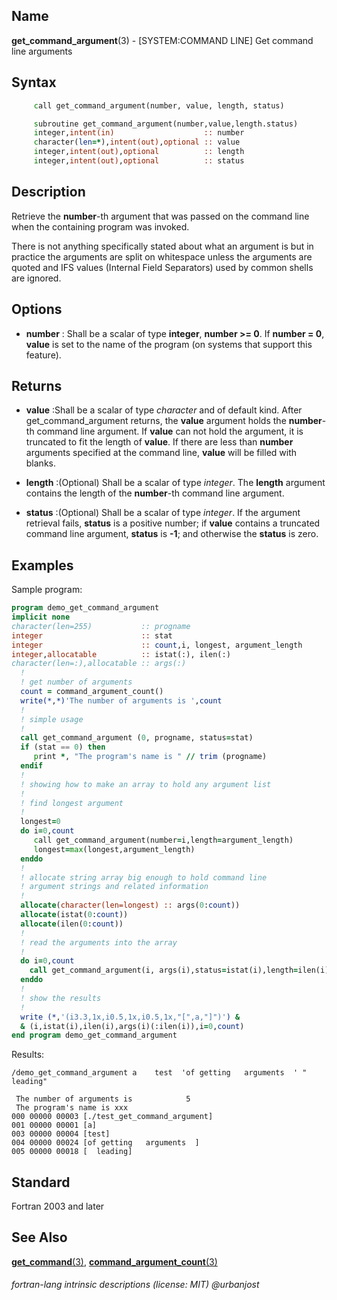 ## __Name__

__get\_command\_argument__(3) - \[SYSTEM:COMMAND LINE\] Get command line arguments

## __Syntax__
```fortran
     call get_command_argument(number, value, length, status)

     subroutine get_command_argument(number,value,length.status)
     integer,intent(in)                    :: number
     character(len=*),intent(out),optional :: value
     integer,intent(out),optional          :: length
     integer,intent(out),optional          :: status
```
## __Description__

Retrieve the __number__-th argument that was passed on the command line
when the containing program was invoked.

There is not anything specifically stated about what an argument is but
in practice the arguments are split on whitespace unless the arguments
are quoted and IFS values (Internal Field Separators) used by common
shells are ignored.

## __Options__

  - __number__
    : Shall be a scalar of type __integer__, __number \>= 0__. If __number =
    0__, __value__ is set to the name of the program (on systems that support
    this feature).

## __Returns__

  - __value__
    :Shall be a scalar of type _character_ and of default kind. After
    get\_command\_argument returns, the __value__ argument holds the
    __number__-th command line argument. If __value__ can not hold the argument,
    it is truncated to fit the length of __value__. If there are less than
    __number__ arguments specified at the command line, __value__ will be filled
    with blanks.

  - __length__
    :(Optional) Shall be a scalar of type _integer_. The __length__
    argument contains the length of the __number__-th command line argument.

  - __status__
    :(Optional) Shall be a scalar of type _integer_. If the argument
    retrieval fails, __status__ is a positive number; if __value__ contains a
    truncated command line argument, __status__ is __-1__; and otherwise the
    __status__ is zero.

## __Examples__

Sample program:

```fortran
program demo_get_command_argument
implicit none
character(len=255)           :: progname
integer                      :: stat
integer                      :: count,i, longest, argument_length
integer,allocatable          :: istat(:), ilen(:)
character(len=:),allocatable :: args(:)
  !
  ! get number of arguments
  count = command_argument_count()
  write(*,*)'The number of arguments is ',count
  !
  ! simple usage
  !
  call get_command_argument (0, progname, status=stat)
  if (stat == 0) then
     print *, "The program's name is " // trim (progname)
  endif
  !
  ! showing how to make an array to hold any argument list
  !
  ! find longest argument
  !
  longest=0
  do i=0,count
     call get_command_argument(number=i,length=argument_length)
     longest=max(longest,argument_length)
  enddo
  !
  ! allocate string array big enough to hold command line 
  ! argument strings and related information
  !
  allocate(character(len=longest) :: args(0:count))
  allocate(istat(0:count))
  allocate(ilen(0:count))
  !
  ! read the arguments into the array
  !
  do i=0,count
    call get_command_argument(i, args(i),status=istat(i),length=ilen(i))
  enddo
  !
  ! show the results
  !
  write (*,'(i3.3,1x,i0.5,1x,i0.5,1x,"[",a,"]")') &
  & (i,istat(i),ilen(i),args(i)(:ilen(i)),i=0,count)
end program demo_get_command_argument
```
Results:
```text
/demo_get_command_argument a    test  'of getting   arguments  ' "  leading"

 The number of arguments is            5
 The program's name is xxx
000 00000 00003 [./test_get_command_argument]
001 00000 00001 [a]
003 00000 00004 [test]
004 00000 00024 [of getting   arguments  ]
005 00000 00018 [  leading]
```
## __Standard__

Fortran 2003 and later

## __See Also__

[__get\_command__(3)](GET_COMMAND),
[__command\_argument\_count__(3)](COMMAND_ARGUMENT_COUNT)

###### fortran-lang intrinsic descriptions (license: MIT) @urbanjost
